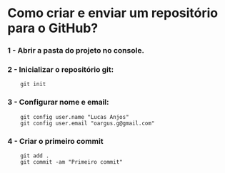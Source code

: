 # Como criar e enviar um repositório para o GitHub?


### 1 - Abrir a pasta do projeto no console.

### 2 - Inicializar o repositório git:
```
    git init
```

### 3 - Configurar nome e email:
```
    git config user.name "Lucas Anjos"
    git config user.email "oargus.g@gmail.com"
```

### 4 - Criar o primeiro commit

```
    git add .
    git commit -am "Primeiro commit"
```
